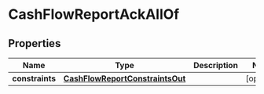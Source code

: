 

# CashFlowReportAckAllOf


## Properties

| Name | Type | Description | Notes |
|------------ | ------------- | ------------- | -------------|
|**constraints** | [**CashFlowReportConstraintsOut**](CashFlowReportConstraintsOut.md) |  |  [optional] |



